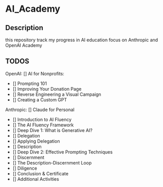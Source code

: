 # AI_Academy

## Description

this repository track my progress in AI education focus on Anthropic and OpenAI Academy

## TODOS

OpenAI:
[] AI for Nonprofits:

- [] Prompting 101
- [] Improving Your Donation Page
- [] Reverse Engineering a Visual Campaign
- [] Creating a Custom GPT

Anthropic:
[] Claude for Personal

- [] Introduction to AI Fluency
- [] The AI Fluency Framework
- [] Deep Dive 1: What is Generative AI?
- [] Delegation
- [] Applying Delegation
- [] Description
- [] Deep Dive 2: Effective Prompting Techniques
- [] Discernment
- [] The Description-Discernment Loop
- [] Diligence
- [] Conclusion & Certificate
- [] Additional Activities
